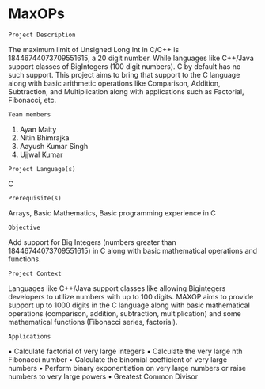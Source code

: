 # MaxOPs
`Project Description`

The maximum limit of Unsigned Long Int in C/C++ is 18446744073709551615, a 20  digit number. While languages like C++/Java support classes of BigIntegers (100 digit numbers). C by default has no such support. This project aims to bring that support to the C language along with basic arithmetic operations like Comparison, Addition, Subtraction, and Multiplication along with applications such as Factorial, Fibonacci, etc.




`Team members `
 
1.	Ayan Maity
2.	Nitin Bhimrajka
3.	Aayush Kumar Singh
4.	Ujjwal Kumar




`Project Language(s)`

C



`Prerequisite(s)`

Arrays, Basic Mathematics, Basic programming experience in C


`Objective`


Add support for Big Integers (numbers greater than 18446744073709551615) in C along with basic mathematical operations and functions.





`Project Context`


Languages like C++/Java support classes like allowing Bigintegers developers to utilize numbers with up to 100 digits. MAXOP aims to provide support up to 1000 digits in the C language along with basic mathematical operations (comparison, addition, subtraction, multiplication) and some mathematical functions (Fibonacci series, factorial). 





```Applications```


• Calculate factorial of very large integers
• Calculate the very large nth Fibonacci number
• Calculate the binomial coefficient of very large numbers
• Perform binary exponentiation on very large numbers or raise numbers to very large powers
• Greatest Common Divisor
